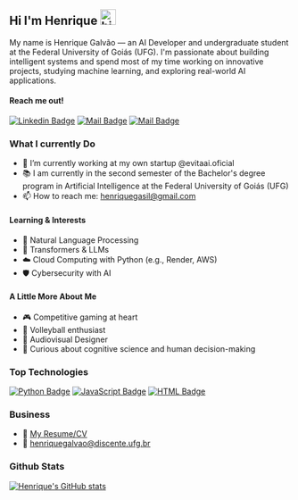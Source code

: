 ## Hi I'm Henrique <img src="https://user-images.githubusercontent.com/1303154/88677602-1635ba80-d120-11ea-84d8-d263ba5fc3c0.gif" width="28px" height="28px" alt="hi">

My name is Henrique Galvão — an AI Developer and undergraduate student at the Federal University of Goiás (UFG). I'm passionate about building intelligent systems and spend most of my time working on innovative projects, studying machine learning, and exploring real-world AI applications.

#### Reach me out!

[![Linkedin Badge](https://img.shields.io/badge/-henriquegalva0-0e76a8?style=flat&labelColor=0e76a8&logo=linkedin&logoColor=white)](https://www.linkedin.com/in/henriquegalva0) [![Mail Badge](https://img.shields.io/badge/-@henriquegalva0-e84393?style=flat&labelColor=e84393&logo=instagram&logoColor=white)](https://www.instagram.com/henriquegalva0/) [![Mail Badge](https://img.shields.io/badge/-henriquegasil-c0392b?style=flat&labelColor=c0392b&logo=gmail&logoColor=white)](mailto:henriquegasil@gmail.com)

### What I currently Do

- 🔭 I’m currently working at my own startup @evitaai.oficial
- 📚 I am currently in the second semester of the Bachelor's degree program in Artificial Intelligence at the Federal University of Goiás (UFG)
- 📫 How to reach me: henriquegasil@gmail.com

#### Learning & Interests

- 🧠 Natural Language Processing  
- 🤖 Transformers & LLMs  
- ☁️ Cloud Computing with Python (e.g., Render, AWS)  
- 🛡️ Cybersecurity with AI

#### A Little More About Me

- 🎮 Competitive gaming at heart
- 🏐 Volleyball enthusiast  
- 🎥 Audiovisual Designer
- 🧩 Curious about cognitive science and human decision-making  

### Top Technologies

[![Python Badge](https://img.shields.io/badge/-Python-3776AB?style=for-the-badge&labelColor=black&logo=python&logoColor=3776AB)](#) [![JavaScript Badge](https://img.shields.io/badge/-JavaScript-F0DB4F?style=for-the-badge&labelColor=black&logo=javascript&logoColor=F0DB4F)](#) [![HTML Badge](https://img.shields.io/badge/-HTML5-E34F26?style=for-the-badge&labelColor=black&logo=html5&logoColor=E34F26)](#)

### Business
- :paperclip: [My Resume/CV](http://lattes.cnpq.br/2697928938405442)
- :email: henriquegalvao@discente.ufg.br

### Github Stats

[![Henrique's GitHub stats](https://github-readme-stats.vercel.app/api?username=henriquegalva0&hide=contribs,prs&theme=dark)](https://github.com/anuraghazra/github-readme-stats)
